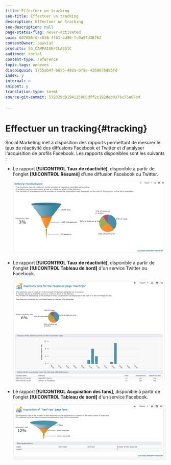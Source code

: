 ```yaml
---
title: Effectuer un tracking
seo-title: Effectuer un tracking
description: Effectuer un tracking
seo-description: null
page-status-flag: never-activated
uuid: 607886fd-c036-4f61-aa86-fc0a97d38762
contentOwner: sauviat
products: SG_CAMPAIGN/CLASSIC
audience: social
content-type: reference
topic-tags: annexes
discoiquuid: 1755ab4f-b655-48da-bf9a-426807bd85fd
index: y
internal: n
snippet: y
translation-type: tm+mt
source-git-commit: 579329d9194115065dff2c192deb0376c75e67bd

---
```



# Effectuer un tracking{#tracking}

Social Marketing met à disposition des rapports permettant de mesurer le taux de réactivité des diffusions Facebook et Twitter et d&#39;analyser l&#39;acquisition de profils Facebook. Les rapports disponibles sont les suivants :

* Le rapport **[!UICONTROL Taux de réactivité]**, disponible à partir de l&#39;onglet **[!UICONTROL Résumé]** d&#39;une diffusion Facebook ou Twitter.

   ![](assets/social_report_3.png)

* Le rapport **[!UICONTROL Taux de réactivité]**, disponible à partir de l&#39;onglet **[!UICONTROL Tableau de bord]** d&#39;un service Twitter ou Facebook.

   ![](assets/social_report_2.png)

* Le rapport **[!UICONTROL Acquisition des fans]**, disponible à partir de l&#39;onglet **[!UICONTROL Tableau de bord]** d&#39;un service Facebook.

   ![](assets/social_report_1.png)

